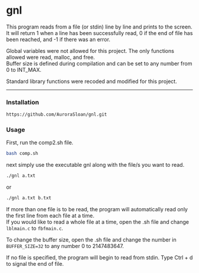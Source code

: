 # gnl
This program reads from a file (or stdin) line by line and prints to the screen. <br>It will return 1 when a line has been successfully read, 0 if the end of file has been reached, and -1 if there was an error.

Global variables were not allowed for this project. The only functions allowed were read, malloc, and free. <br>Buffer size is defined during compilation and can be set to any number from 0 to INT_MAX.

Standard library functions were recoded and modified for this project.

----
### Installation
```bash
https://github.com/AuroraSloan/gnl.git
```

### Usage
First, run the comp2.sh file.
```bash
bash comp.sh
```

next simply use the executable gnl along with the file/s you want to read.
```bash
./gnl a.txt
```
or
```bash
./gnl a.txt b.txt
```
If more than one file is to be read, the program will automatically read only the first line from each file at a time.<br>If you would like to read a whole file at a time, open the .sh file and change ```lblmain.c``` to ```fbfmain.c```.

To change the buffer size, open the .sh file and change the number in ```BUFFER_SIZE=32``` to any number 0 to 2147483647.

If no file is specified, the program will begin to read from stdin. Type Ctrl + d to signal the end of file.
